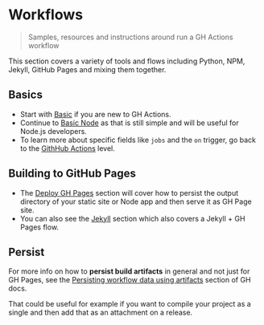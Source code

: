 # Workflows
> Samples, resources and instructions around run a GH Actions workflow

This section covers a variety of tools and flows including Python, NPM, Jekyll, GitHub Pages and mixing them together.

## Basics

- Start with [Basic](basic.md) if you are new to GH Actions.
- Continue to [Basic Node](node/basic.md) as that is still simple and will be useful for Node.js developers.
- To learn more about specific fields like `jobs` and the `on` trigger, go back to the [GithHub Actions](../) level.

## Building to GitHub Pages

- The [Deploy GH Pages](deploy-gh-pages) section will cover how to persist the output directory of your static site or Node app and then serve it as GH Page site. 
- You can also see the [Jekyll](jekyll/) section which also covers a Jekyll + GH Pages flow.

## Persist

For more info on how to **persist build artifacts** in general and not just for GH Pages, see the [Persisting workflow data using artifacts](https://docs.github.com/en/actions/configuring-and-managing-workflows/persisting-workflow-data-using-artifacts) section of GH docs.

That could be useful for example if you want to compile your project as a single and then add that as an attachment on a release.
